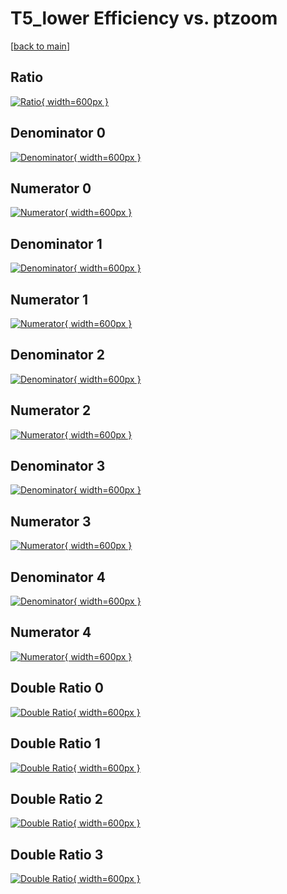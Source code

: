 # T5_lower Efficiency vs. ptzoom

[[back to main](./)]



## Ratio

[![Ratio](../mtv/var/T5_lower_loweta_0_0_eff_ptzoom.png){ width=600px }](../mtv/var/T5_lower_loweta_0_0_eff_ptzoom.pdf)

## Denominator 0

[![Denominator](../mtv/den/T5_lower_loweta_0_0_eff_ptzoom_den0.png){ width=600px }](../mtv/den/T5_lower_loweta_0_0_eff_ptzoom_den0.pdf)

## Numerator 0

[![Numerator](../mtv/num/T5_lower_loweta_0_0_eff_ptzoom_num0.png){ width=600px }](../mtv/num/T5_lower_loweta_0_0_eff_ptzoom_num0.pdf)

## Denominator 1

[![Denominator](../mtv/den/T5_lower_loweta_0_0_eff_ptzoom_den1.png){ width=600px }](../mtv/den/T5_lower_loweta_0_0_eff_ptzoom_den1.pdf)

## Numerator 1

[![Numerator](../mtv/num/T5_lower_loweta_0_0_eff_ptzoom_num1.png){ width=600px }](../mtv/num/T5_lower_loweta_0_0_eff_ptzoom_num1.pdf)

## Denominator 2

[![Denominator](../mtv/den/T5_lower_loweta_0_0_eff_ptzoom_den2.png){ width=600px }](../mtv/den/T5_lower_loweta_0_0_eff_ptzoom_den2.pdf)

## Numerator 2

[![Numerator](../mtv/num/T5_lower_loweta_0_0_eff_ptzoom_num2.png){ width=600px }](../mtv/num/T5_lower_loweta_0_0_eff_ptzoom_num2.pdf)

## Denominator 3

[![Denominator](../mtv/den/T5_lower_loweta_0_0_eff_ptzoom_den3.png){ width=600px }](../mtv/den/T5_lower_loweta_0_0_eff_ptzoom_den3.pdf)

## Numerator 3

[![Numerator](../mtv/num/T5_lower_loweta_0_0_eff_ptzoom_num3.png){ width=600px }](../mtv/num/T5_lower_loweta_0_0_eff_ptzoom_num3.pdf)

## Denominator 4

[![Denominator](../mtv/den/T5_lower_loweta_0_0_eff_ptzoom_den4.png){ width=600px }](../mtv/den/T5_lower_loweta_0_0_eff_ptzoom_den4.pdf)

## Numerator 4

[![Numerator](../mtv/num/T5_lower_loweta_0_0_eff_ptzoom_num4.png){ width=600px }](../mtv/num/T5_lower_loweta_0_0_eff_ptzoom_num4.pdf)

## Double Ratio 0

[![Double Ratio](../mtv/ratio/T5_lower_loweta_0_0_eff_ptzoom_ratio0.png){ width=600px }](../mtv/ratio/T5_lower_loweta_0_0_eff_ptzoom_ratio0.pdf)

## Double Ratio 1

[![Double Ratio](../mtv/ratio/T5_lower_loweta_0_0_eff_ptzoom_ratio1.png){ width=600px }](../mtv/ratio/T5_lower_loweta_0_0_eff_ptzoom_ratio1.pdf)

## Double Ratio 2

[![Double Ratio](../mtv/ratio/T5_lower_loweta_0_0_eff_ptzoom_ratio2.png){ width=600px }](../mtv/ratio/T5_lower_loweta_0_0_eff_ptzoom_ratio2.pdf)

## Double Ratio 3

[![Double Ratio](../mtv/ratio/T5_lower_loweta_0_0_eff_ptzoom_ratio3.png){ width=600px }](../mtv/ratio/T5_lower_loweta_0_0_eff_ptzoom_ratio3.pdf)

